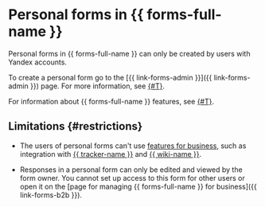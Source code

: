# Personal forms in {{ forms-full-name }}

Personal forms in {{ forms-full-name }} can only be created by users with Yandex accounts.

To create a personal form go to the [{{ link-forms-admin }}]({{ link-forms-admin }}) page. For more information, see [{#T}](quick-guide.md).

For information about {{ forms-full-name }} features, see [{#T}](overview.md).

## Limitations {#restrictions}

* The users of personal forms can't use [features for business](forms-for-org.md#business-features), such as integration with [{{ tracker-name }}](create-task.md) and [{{ wiki-name }}](send-wiki.md).

* Responses in a personal form can only be edited and viewed by the form owner. You cannot set up access to this form for other users or open it on the [page for managing {{ forms-full-name }} for business]({{ link-forms-b2b }}).
